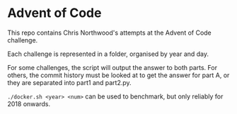 Advent of Code
==============

This repo contains Chris Northwood's attempts at the Advent of Code challenge.

Each challenge is represented in a folder, organised by year and day.

For some challenges, the script will output the answer to both parts. For
others, the commit history must be looked at to get the answer for part A,
or they are separated into part1 and part2.py.

`./docker.sh <year> <num>` can be used to benchmark, but only reliably for 2018 onwards.

